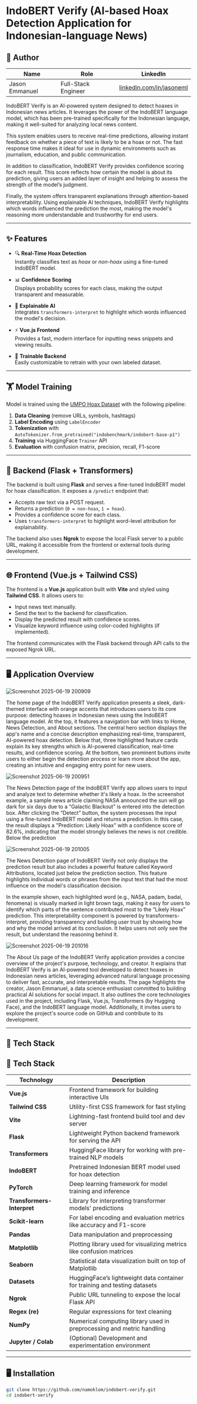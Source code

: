 # IndoBERT Verify (AI-based Hoax Detection Application for Indonesian-language News)

## 👤 Author

| Name            | Role              | LinkedIn                                      |
|-----------------|-------------------|-----------------------------------------------|
| Jason Emmanuel  | Full-Stack Engineer    | [linkedin.com/in/jasoneml](https://www.linkedin.com/in/jasoneml/) |

IndoBERT Verify is an AI-powered system designed to detect hoaxes in Indonesian news articles. It leverages the power of the IndoBERT language model, which has been pre-trained specifically for the Indonesian language, making it well-suited for analyzing local news content.

This system enables users to receive real-time predictions, allowing instant feedback on whether a piece of text is likely to be a hoax or not. The fast response time makes it ideal for use in dynamic environments such as journalism, education, and public communication.

In addition to classification, IndoBERT Verify provides confidence scoring for each result. This score reflects how certain the model is about its prediction, giving users an added layer of insight and helping to assess the strength of the model’s judgment.

Finally, the system offers transparent explanations through attention-based interpretability. Using explainable AI techniques, IndoBERT Verify highlights which words influenced the prediction the most, making the model's reasoning more understandable and trustworthy for end users.

---

## ✨ Features

- 🔍 **Real-Time Hoax Detection**  
  Instantly classifies text as *hoax* or *non-hoax* using a fine-tuned IndoBERT model.

- 📊 **Confidence Scoring**  
  Displays probability scores for each class, making the output transparent and measurable.

- 🧠 **Explainable AI**  
  Integrates `transformers-interpret` to highlight which words influenced the model's decision.

- ⚡ **Vue.js Frontend**  
  Provides a fast, modern interface for inputting news snippets and viewing results.

- 🔬 **Trainable Backend**  
  Easily customizable to retrain with your own labeled dataset.

---

## 🏋️ Model Training

Model is trained using the [UMPO Hoax Dataset](https://github.com/) with the following pipeline:

1. **Data Cleaning** (remove URLs, symbols, hashtags)
2. **Label Encoding** using `LabelEncoder`
3. **Tokenization** with `AutoTokenizer.from_pretrained("indobenchmark/indobert-base-p1")`
4. **Training** via HuggingFace `Trainer` API
5. **Evaluation** with confusion matrix, precision, recall, F1-score

---

## 🚀 Backend (Flask + Transformers)

The backend is built using **Flask** and serves a fine-tuned IndoBERT model for hoax classification. It exposes a `/predict` endpoint that:

- Accepts raw text via a POST request.
- Returns a prediction (`0 = non-hoax`, `1 = hoax`).
- Provides a confidence score for each class.
- Uses `transformers-interpret` to highlight word-level attribution for explainability.

The backend also uses **Ngrok** to expose the local Flask server to a public URL, making it accessible from the frontend or external tools during development.

---

## 🌐 Frontend (Vue.js + Tailwind CSS)

The frontend is a **Vue.js** application built with **Vite** and styled using **Tailwind CSS**. It allows users to:

- Input news text manually.
- Send the text to the backend for classification.
- Display the predicted result with confidence scores.
- Visualize keyword influence using color-coded highlights (if implemented).

The frontend communicates with the Flask backend through API calls to the exposed Ngrok URL.

---

## 🖥️ Application Overview

![Screenshot 2025-06-19 200909](https://github.com/user-attachments/assets/eebfd17a-f316-4dd0-9c9f-7f650743a5ca)

The home page of the IndoBERT Verify application presents a sleek, dark-themed interface with orange accents that introduces users to its core purpose: detecting hoaxes in Indonesian news using the IndoBERT language model. At the top, it features a navigation bar with links to Home, News Detection, and About sections. The central hero section displays the app's name and a concise description emphasizing real-time, transparent, AI-powered hoax detection. Below that, three highlighted feature cards explain its key strengths which is AI-powered classification, real-time results, and confidence scoring. At the bottom, two prominent buttons invite users to either begin the detection process or learn more about the app, creating an intuitive and engaging entry point for new users.

![Screenshot 2025-06-19 200951](https://github.com/user-attachments/assets/32aaa483-f4c5-447c-b4a0-2fda551b3fd6)

The News Detection page of the IndoBERT Verify app allows users to input and analyze text to determine whether it's likely a hoax. In the screenshot example, a sample news article claiming NASA announced the sun will go dark for six days due to a “Galactic Blackout” is entered into the detection box. After clicking the “Detect” button, the system processes the input using a fine-tuned IndoBERT model and returns a prediction. In this case, the result displays a "Prediction: Likely Hoax" with a confidence score of 82.6%, indicating that the model strongly believes the news is not credible. Below the prediction

![Screenshot 2025-06-19 201005](https://github.com/user-attachments/assets/04019587-dd3c-4366-a16e-b1ce187dbba8)

The News Detection page of IndoBERT Verify not only displays the prediction result but also includes a powerful feature called Keyword Attributions, located just below the prediction section. This feature highlights individual words or phrases from the input text that had the most influence on the model's classification decision.

In the example shown, each highlighted word (e.g., NASA, padam, badai, fenomena) is visually marked in light brown tags, making it easy for users to identify which parts of the sentence contributed most to the “Likely Hoax” prediction. This interpretability component is powered by transformers-interpret, providing transparency and building user trust by showing how and why the model arrived at its conclusion. It helps users not only see the result, but understand the reasoning behind it.

![Screenshot 2025-06-19 201016](https://github.com/user-attachments/assets/f39f9b24-553b-4ccb-80c8-3ca1b1e99c9a)

The About Us page of the IndoBERT Verify application provides a concise overview of the project's purpose, technology, and creator. It explains that IndoBERT Verify is an AI-powered tool developed to detect hoaxes in Indonesian news articles, leveraging advanced natural language processing to deliver fast, accurate, and interpretable results. The page highlights the creator, Jason Emmanuel, a data science enthusiast committed to building practical AI solutions for social impact. It also outlines the core technologies used in the project, including Flask, Vue.js, Transformers (by Hugging Face), and the IndoBERT language model. Additionally, it invites users to explore the project's source code on GitHub and contribute to its development.

---

## 🧰 Tech Stack

## 🧰 Tech Stack

| Technology              | Description                                                                 |
|-------------------------|-----------------------------------------------------------------------------|
| **Vue.js**              | Frontend framework for building interactive UIs                             |
| **Tailwind CSS**        | Utility-first CSS framework for fast styling                                |
| **Vite**                | Lightning-fast frontend build tool and dev server                           |
| **Flask**               | Lightweight Python backend framework for serving the API                    |
| **Transformers**        | HuggingFace library for working with pre-trained NLP models                 |
| **IndoBERT**            | Pretrained Indonesian BERT model used for hoax detection                    |
| **PyTorch**             | Deep learning framework for model training and inference                    |
| **Transformers-Interpret** | Library for interpreting transformer models' predictions               |
| **Scikit-learn**        | For label encoding and evaluation metrics like accuracy and F1-score        |
| **Pandas**              | Data manipulation and preprocessing                                          |
| **Matplotlib**          | Plotting library used for visualizing metrics like confusion matrices       |
| **Seaborn**             | Statistical data visualization built on top of Matplotlib                   |
| **Datasets**            | HuggingFace’s lightweight data container for training and testing datasets  |
| **Ngrok**               | Public URL tunneling to expose the local Flask API                          |
| **Regex (re)**          | Regular expressions for text cleaning                                       |
| **NumPy**               | Numerical computing library used in preprocessing and metric handling       |
| **Jupyter / Colab**     | (Optional) Development and experimentation environment                      |

---

## 🖥️ Installation

```bash
git clone https://github.com/namoklom/indobert-verify.git
cd indobert-verify
```
